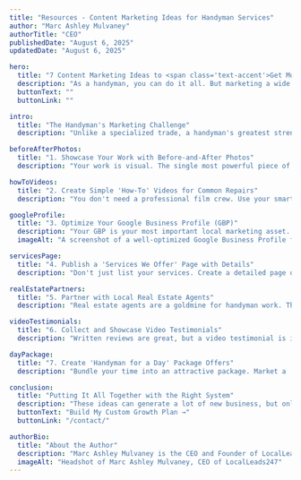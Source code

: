 ```yaml
---
title: "Resources - Content Marketing Ideas for Handyman Services"
author: "Marc Ashley Mulvaney"
authorTitle: "CEO"
publishedDate: "August 6, 2025"
updatedDate: "August 6, 2025"

hero:
  title: "7 Content Marketing Ideas to <span class='text-accent'>Get More Handyman Jobs</span> in Las Vegas"
  description: "As a handyman, you can do it all. But marketing a wide range of skills can be tough. Here are 7 proven content ideas to build trust, attract more clients, and keep your schedule full."
  buttonText: ""
  buttonLink: ""

intro:
  title: "The Handyman's Marketing Challenge"
  description: "Unlike a specialized trade, a handyman's greatest strength—versatility—can also be a marketing weakness. How do you advertise for 'a little bit of everything'? The key is to stop thinking about selling your services and start thinking about demonstrating your expertise and reliability. Content marketing is the perfect tool for this."

beforeAfterPhotos:
  title: "1. Showcase Your Work with Before-and-After Photos"
  description: "Your work is visual. The single most powerful piece of content you can create is a high-quality before-and-after photo. Whether it's a perfectly patched piece of drywall, a newly mounted TV, or a freshly painted room, these images are undeniable proof of your skill. Share them on your website, your Google Business Profile, and social media."

howToVideos:
  title: "2. Create Simple 'How-To' Videos for Common Repairs"
  description: "You don't need a professional film crew. Use your smartphone to record short, helpful videos (1-2 minutes) explaining how to do a simple task, like fixing a running toilet or changing an air filter. This positions you as a helpful expert. Homeowners who see your expertise are more likely to call you when they have a job they *can't* do themselves."

googleProfile:
  title: "3. Optimize Your Google Business Profile (GBP)"
  description: "Your GBP is your most important local marketing asset. It's not just a listing; it's a content platform. Regularly upload photos of your work, post weekly updates about services you're offering, and actively encourage and respond to customer reviews. This is a core part of modern local SEO.<br><br><img src='/placeholder-gbp-image.jpg' alt='A screenshot of a well-optimized Google Business Profile for a handyman, showing recent posts and photos.'>"
  imageAlt: "A screenshot of a well-optimized Google Business Profile for a handyman, showing recent posts and photos."

servicesPage:
  title: "4. Publish a 'Services We Offer' Page with Details"
  description: "Don't just list your services. Create a detailed page on your website that explains *what* you do. Have a section for 'Drywall & Painting,' 'Minor Electrical,' 'Assembly,' etc. This helps Google understand the full scope of your expertise and helps you rank for hundreds of specific, long-tail searches."

realEstatePartners:
  title: "5. Partner with Local Real Estate Agents"
  description: "Real estate agents are a goldmine for handyman work. They constantly need reliable professionals for pre-sale repairs and new homeowner 'to-do' lists. Create a simple, one-page PDF or info packet specifically for real estate agents that outlines your services and makes it easy for them to refer you."

videoTestimonials:
  title: "6. Collect and Showcase Video Testimonials"
  description: "Written reviews are great, but a video testimonial is incredibly powerful. After a successful job, simply ask a happy client if they'd be willing to say a few words on camera about their experience. A 30-second clip of a real customer praising your work is more persuasive than any ad you could ever run."

dayPackage:
  title: "7. Create 'Handyman for a Day' Package Offers"
  description: "Bundle your time into an attractive package. Market a 'Handyman for a Day' or 'Half-Day' special on social media and your website. This is an easy-to-understand offer that's perfect for homeowners with a long list of small tasks they need done at once."

conclusion:
  title: "Putting It All Together with the Right System"
  description: "These ideas can generate a lot of new business, but only if you have a system to manage it. Juggling calls, texts, and emails from all these new leads can be overwhelming. That's where a platform like our **All-in-One Business OS** becomes essential. It provides the tools to manage your schedule, automate your follow-up, and ensure no lead ever gets lost in the shuffle.<br><br>If you're ready to combine these powerful marketing ideas with a system that can handle the growth, we're here to help."
  buttonText: "Build My Custom Growth Plan →"
  buttonLink: "/contact/"

authorBio:
  title: "About the Author"
  description: "Marc Ashley Mulvaney is the CEO and Founder of LocalLeads247. With over 27 years of experience at the forefront of digital marketing and e-commerce, Marc is dedicated to bringing enterprise-level growth strategies to local home service businesses in Las Vegas."
  imageAlt: "Headshot of Marc Ashley Mulvaney, CEO of LocalLeads247"
---
```

